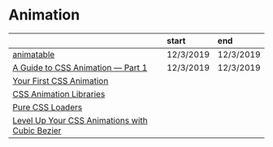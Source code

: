 # Animation

|  | start | end |
| :--- | :--- | :--- |
| [animatable](http://leaverou.github.io/animatable) | 12/3/2019 | 12/3/2019 |
| [A Guide to CSS Animation — Part 1](https://codeburst.io/a-guide-to-css-animation-part-1-8777f5beb1f8) | 12/3/2019 | 12/3/2019 |
| [Your First CSS Animation](https://blog.prototypr.io/your-first-css-animation-69f0a83d8154) |  |  |
| [CSS Animation Libraries](https://css-tricks.com/css-animation-libraries/) |  |  |
| [Pure CSS Loaders](%20https://loading.io/css/) |  |  |
| [Level Up Your CSS Animations with Cubic Bezier](https://callmenick.com/dev/level-up-animations-cubic-bezier/) |  |  |

